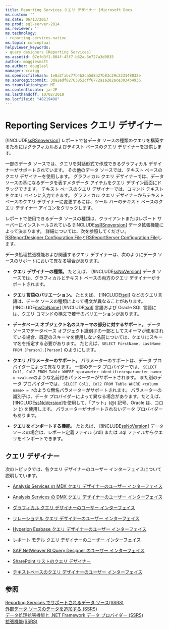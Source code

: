 ```yaml
---
title: Reporting Services クエリ デザイナー |Microsoft Docs
ms.custom: ''
ms.date: 06/13/2017
ms.prod: sql-server-2014
ms.reviewer: ''
ms.technology:
- reporting-services-native
ms.topic: conceptual
helpviewer_keywords:
- query designers [Reporting Services]
ms.assetid: 07efd3f1-804f-45f7-b62a-3e727a3d9835
author: maggiesmsft
ms.author: douglasl
manager: craigg
ms.openlocfilehash: 1e8a2fabc77b4b2ca5d8a27b83c29c233148032e
ms.sourcegitcommit: 3da2edf82763852cff6772a1a282ace3034b4936
ms.translationtype: MT
ms.contentlocale: ja-JP
ms.lasthandoff: 10/02/2018
ms.locfileid: "48219498"
---
```

# <a name="reporting-services-query-designers"></a>Reporting Services クエリ デザイナー
  [!INCLUDE[ssRSnoversion](../includes/ssrsnoversion-md.md)] レポートで各データ ソースの種類のクエリを構築するためにはグラフィカルおよびテキスト ベースのクエリ デザイナーを提供します。  
  
 一部のデータ ソースでは、クエリを対話形式で作成できるグラフィカル デザイナーがサポートされています。 その他のデータ ソースでは、テキスト ベースのクエリ デザイナーを使用します。 グラフィカル クエリ デザイナーでは、データ ソースの基になるデータを表すメタデータ アイテムをクエリ デザイン画面にドラッグできます。 テキスト ベースのクエリ デザイナーでは、コマンド テキストをクエリ ペインに入力できます。 グラフィカル クエリ デザイナーからテキスト ベースのクエリ デザイナーに変更するには、ツール バーのテキスト ベースのクエリ デザイナー アイコンをクリックします。  
  
 レポートで使用できるデータ ソースの種類は、クライアントまたはレポート サーバーにインストールされている [!INCLUDE[ssRSnoversion](../includes/ssrsnoversion-md.md)] データ拡張機能によって決まります。 詳細については、次を参照してください。 [RSReportDesigner Configuration File](report-server/rsreportdesigner-configuration-file.md)と[RSReportServer Configuration File](report-server/rsreportserver-config-configuration-file.md)します。  
  
 データ処理拡張機能および関連するクエリ デザイナーは、次のようにデータ ソースのサポートにおいて異なる場合があります。  
  
-   **クエリ デザイナーの種類。** たとえば、 [!INCLUDE[ssNoVersion](../includes/ssnoversion-md.md)] データ ソースでは、グラフィカルとテキスト ベースの両方のクエリ デザイナーがサポートされます。  
  
-   **クエリ言語のバリエーション。** たとえば、 [!INCLUDE[tsql](../includes/tsql-md.md)] などのクエリ言語は、データ ソースの種類によって構文が異なることがあります。 [!INCLUDE[msCoName](../includes/msconame-md.md)] [!INCLUDE[tsql](../includes/tsql-md.md)] 言語および Oracle SQL 言語には、クエリ コマンドの構文で若干のバリエーションがあります。  
  
-   **データベース オブジェクト名のスキーマの部分に対するサポート。** データ ソースでデータベース オブジェクト識別子の一部としてスキーマが使用されている場合、既定のスキーマを使用しない名前については、クエリにスキーマ名を指定する必要があります。 たとえば、`SELECT FirstName, LastName FROM [Person].[Person]` のようにします。  
  
-   **クエリ パラメーターのサポート。** パラメーターのサポートは、データ プロバイダーによって異なります。 一部のデータ プロバイダーでは、 `SELECT Col1, Col2 FROM Table WHERE <parameter identifier><parameter name> = <value>`のような名前付きパラメーターがサポートされます。 また別のデータ プロバイダーでは、 `SELECT Col1, Col2 FROM Table WHERE <column name> = ?`のような無名パラメーターがサポートされます。 パラメーターの識別子は、データ プロバイダーによって異なる場合があります。たとえば、[!INCLUDE[ssNoVersion](../includes/ssnoversion-md.md)]を使用して、「アット」(@) 記号、Oracle は、コロン (:) を使用します。 パラメーターがサポートされないデータ プロバイダーもあります。  
  
-   **クエリをインポートする機能。** たとえば、 [!INCLUDE[ssNoVersion](../includes/ssnoversion-md.md)] データ ソースの場合は、レポート定義ファイル (.rdl) または .sql ファイルからクエリをインポートできます。  
  
## <a name="query-designers"></a>クエリ デザイナー  
 次のトピックでは、各クエリ デザイナーのユーザー インターフェイスについて説明しています。  
  
-   [Analysis Services の MDX クエリ デザイナーのユーザー インターフェイス](report-data/analysis-services-mdx-query-designer-user-interface.md)  
  
-   [Analysis Services の DMX クエリ デザイナーのユーザー インターフェイス](report-data/analysis-services-dmx-query-designer-user-interface.md)  
  
-   [グラフィカル クエリ デザイナーのユーザー インターフェイス](report-data/graphical-query-designer-user-interface.md)  
  
-   [リレーショナル クエリ デザイナーのユーザー インターフェイス](../../2014/reporting-services/relational-query-designer-user-interface.md)  
  
-   [Hyperion Essbase クエリ デザイナーのユーザー インターフェイス](report-data/hyperion-essbase-query-designer-user-interface.md)  
  
-   [レポート モデル クエリ デザイナーのユーザー インターフェイス](report-data/report-model-query-designer-user-interface.md)  
  
-   [SAP NetWeaver BI Query Designer のユーザー インターフェイス](report-data/sap-netweaver-bi-query-designer-user-interface.md)  
  
-   [SharePoint リストのクエリ デザイナー](../../2014/reporting-services/sharepoint-list-query-designer.md)  
  
-   [テキストベースのクエリ デザイナーのユーザー インターフェイス](../../2014/reporting-services/text-based-query-designer-user-interface.md)  
  
## <a name="see-also"></a>参照  
 [Reporting Services でサポートされるデータ ソース&#40;SSRS&#41;](create-deploy-and-manage-mobile-and-paginated-reports.md)   
 [外部データ ソースのデータを追加する &#40;SSRS&#41;](report-data/add-data-from-external-data-sources-ssrs.md)   
 [データ処理拡張機能と .NET Framework データ プロバイダー &#40;SSRS&#41;](report-data/data-processing-extensions-and-net-framework-data-providers-ssrs.md)   
 [拡張機能&#40;SSRS&#41;](extensions-ssrs.md)  
  
  
